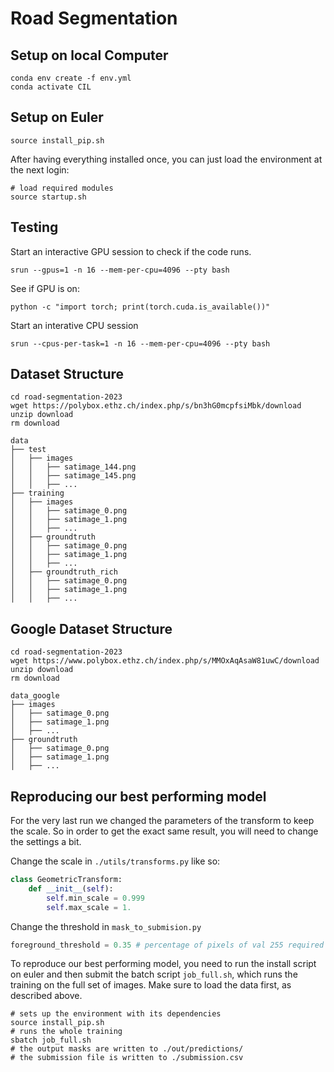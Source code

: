 # Road Segmentation

## Setup on local Computer
```shell
conda env create -f env.yml
conda activate CIL
```

## Setup on Euler
```shell
source install_pip.sh
```
After having everything installed once, you can just load the environment at the next login:
```shell
# load required modules
source startup.sh
```

## Testing
Start an interactive GPU session to check if the code runs.
```shell
srun --gpus=1 -n 16 --mem-per-cpu=4096 --pty bash
```
See if GPU is on:
```shell
python -c "import torch; print(torch.cuda.is_available())"
```
Start an interative CPU session
```shell
srun --cpus-per-task=1 -n 16 --mem-per-cpu=4096 --pty bash
```

## Dataset Structure
```shell
cd road-segmentation-2023
wget https://polybox.ethz.ch/index.php/s/bn3hG0mcpfsiMbk/download
unzip download
rm download
```

```
data
├── test
│   ├── images
│   │   ├── satimage_144.png
│   │   ├── satimage_145.png
│   │   ├── ...
├── training
│   ├── images
│   │   ├── satimage_0.png
│   │   ├── satimage_1.png
│   │   ├── ...
│   ├── groundtruth
│   │   ├── satimage_0.png
│   │   ├── satimage_1.png
│   │   ├── ...
│   ├── groundtruth_rich
│   │   ├── satimage_0.png
│   │   ├── satimage_1.png
│   │   ├── ...
```

## Google Dataset Structure
```shell
cd road-segmentation-2023
wget https://www.polybox.ethz.ch/index.php/s/MMOxAqAsaW81uwC/download 
unzip download
rm download
```

```
data_google
├── images
│   ├── satimage_0.png
│   ├── satimage_1.png
│   ├── ...
├── groundtruth
│   ├── satimage_0.png
│   ├── satimage_1.png
│   ├── ...
```

## Reproducing our best performing model
For the very last run we changed the parameters of the transform to keep the scale. So in order to get the exact same result, you will need to change the settings a bit. 

Change the scale in `./utils/transforms.py` like so:
```python
class GeometricTransform:
    def __init__(self):
        self.min_scale = 0.999
        self.max_scale = 1.
```
Change the threshold in `mask_to_submision.py`
```python
foreground_threshold = 0.35 # percentage of pixels of val 255 required to assign a foreground label to a patch
```
To reproduce our best performing model, you need to run the install script on euler and then submit the batch script `job_full.sh`, which runs the training on the full set of images. Make sure to load the data first, as described above.
```shell
# sets up the environment with its dependencies
source install_pip.sh
# runs the whole training
sbatch job_full.sh
# the output masks are written to ./out/predictions/
# the submission file is written to ./submission.csv
```